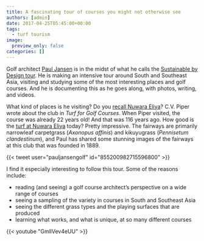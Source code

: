 ```yaml
---
title: A fascinating tour of courses you might not otherwise see
authors: [admin] 
date: 2017-04-25T05:45:00+00:00
tags:
  - turf tourism
image:
  preview_only: false
categories: []
---
```


Golf architect [Paul Jansen](https://twitter.com/pauljansengolf) is in the midst of what he calls the [Sustainable by Design tour](https://www.jansengolfdesign.com/blog/sustainable-golf-southern-asia/). He is making an intensive tour around South and Southeast Asia, visiting and studying some of the most interesting places and golf courses. And he is documenting this as he goes along, with photos, writing, and videos.

What kind of places is he visiting? Do you [recall Nuwara Eliya](https://www.blog.asianturfgrass.com/2012/04/turfgrass-mystery-what-grass-is-this.html)? C.V. Piper wrote about the club in _Turf for Golf Courses_. When Piper visited, the course was already 22 years old! And that was 116 years ago. How good is the [turf at Nuwara Eliya](https://twitter.com/pauljansengolf/status/855200982715596800) today? Pretty impressive. The fairways are primarily narrowleaf carpetgrass (_Axonopus affinis_) and kikuyugrass (_Pennisetum clandestinum_), and Paul has shared some stunning images of the fairways at this club that was founded in 1889.

{{< tweet user="pauljansengolf" id="855200982715596800" >}}

I find it especially interesting to follow this tour. Some of the reasons include:

  * reading (and seeing) a golf course architect&#8217;s perspective on a wide range of courses
  * seeing a sampling of the variety in courses in South and Southeast Asia
  * seeing the different grass types and the playing surfaces that are produced
  * learning what works, and what is unique, at so many different courses
  
{{< youtube "GmllVev4eUU" >}}
